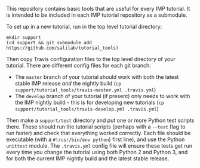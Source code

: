 This repository contains basic tools that are useful for every IMP
tutorial. It is intended to be included in each IMP tutorial repository
as a submodule.

To set up in a new tutorial, run in the top level tutorial directory:

    mkdir support
    (cd support && git submodule add https://github.com/salilab/tutorial_tools)

Then copy Travis configuration files to the top level directory of your
tutorial. There are different config files for each git branch:

  - The `master` branch of your tutorial should work with both the latest stable
    IMP release *and* the nightly build
    (`cp support/tutorial_tools/travis-master.yml .travis.yml`)
  - The `develop` branch of your tutorial (if present) only needs to work with
    the IMP nightly build - this is for developing new tutorials
    (`cp support/tutorial_tools/travis-develop.yml .travis.yml`)

Then make a `support/test` directory and put one or more Python test scripts
there. These should run the tutorial scripts (perhaps with a `--test` flag
to run faster) and check that everything worked correctly. Each file should
be executable (with a `#!/usr/bin/env python`) first line), and use the
Python `unittest` module. The `.travis.yml` config file will ensure these tests
get run every time you change the tutorial using both Python 2 and Python 3,
and for both the current IMP nightly build and the latest stable release.
